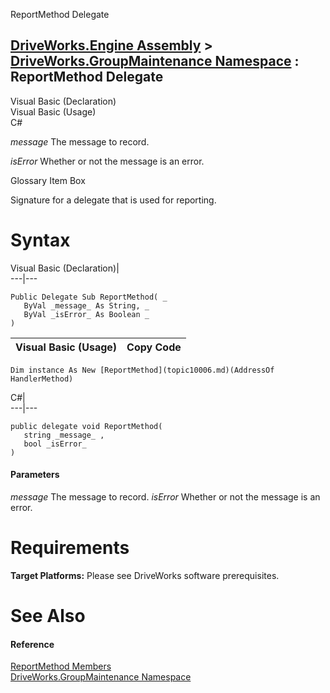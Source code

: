 ReportMethod Delegate   
  
[DriveWorks.Engine Assembly](topic2156.md) > [DriveWorks.GroupMaintenance Namespace](topic9628.md) : ReportMethod Delegate  
---  
  
Visual Basic (Declaration)    
Visual Basic (Usage)    
C# 

_message_
    The message to record.

_isError_
    Whether or not the message is an error.

Glossary Item Box

Signature for a delegate that is used for reporting. 

# Syntax

Visual Basic (Declaration)|   
---|---  
      
    
    Public Delegate Sub ReportMethod( _
       ByVal _message_ As String, _
       ByVal _isError_ As Boolean _
    )   
  
Visual Basic (Usage)| Copy Code  
---|---  
      
    
    Dim instance As New [ReportMethod](topic10006.md)(AddressOf HandlerMethod)  
  
C#|   
---|---  
      
    
    public delegate void ReportMethod( 
       string _message_ ,
       bool _isError_
    )  
  
#### Parameters

 _message_
    The message to record.
_isError_
    Whether or not the message is an error.

# Requirements

**Target Platforms:** Please see DriveWorks software prerequisites.

# See Also

#### Reference

[ReportMethod Members](topic10006.md)   
[DriveWorks.GroupMaintenance Namespace](topic9628.md)


